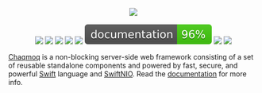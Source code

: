 <div align="center">
    <p><a href="https://chaqmoq.dev"><img src="https://chaqmoq.dev/logo.png" /></a></p>
    <p>
        <a href="https://swift.org/download/#releases"><img src="https://img.shields.io/badge/swift-5.5+-brightgreen.svg" /></a>
        <a href="https://github.com/chaqmoq/chaqmoq/blob/master/LICENSE/"><img src="https://img.shields.io/badge/license-MIT-brightgreen.svg" /></a>
        <a href="https://github.com/chaqmoq/chaqmoq/actions"><img src="https://github.com/chaqmoq/chaqmoq/workflows/ci/badge.svg" /></a>
        <a href="https://www.codacy.com/gh/chaqmoq/chaqmoq/dashboard?utm_source=github.com&amp;utm_medium=referral&amp;utm_content=chaqmoq/chaqmoq&amp;utm_campaign=Badge_Grade"><img src="https://app.codacy.com/project/badge/Grade/b8dc8bdc13c94054911da004037776f4"/></a>
        <a href="https://codecov.io/gh/chaqmoq/chaqmoq"><img src="https://codecov.io/gh/chaqmoq/chaqmoq/branch/master/graph/badge.svg?token=9462JYGK4B" /></a>
        <a href="https://chaqmoq.dev/chaqmoq/"><img src="https://github.com/chaqmoq/chaqmoq/blob/gh-pages/badge.svg" /></a>
        <a href="https://github.com/chaqmoq/chaqmoq/blob/master/CONTRIBUTING.md"><img src="https://img.shields.io/badge/contributing-guide-brightgreen.svg" /></a>
        <a href="https://twitter.com/chaqmoqdev"><img src="https://img.shields.io/badge/twitter-chaqmoqdev-brightgreen.svg" /></a>
    </p>
</div>
<a href="https://chaqmoq.dev">Chaqmoq</a> is a non-blocking server-side web framework consisting of a set of reusable standalone components and powered by fast, secure, and powerful <a href="https://swift.org">Swift</a> language and <a href="https://github.com/apple/swift-nio">SwiftNIO</a>. Read the <a href="https://docs.chaqmoq.dev">documentation</a> for more info.
